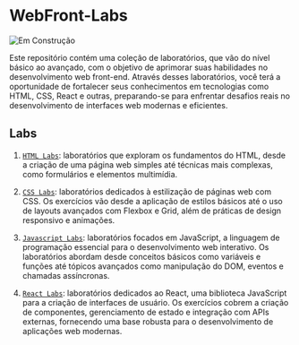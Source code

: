# WebFront-Labs

![Em Construção](https://img.shields.io/badge/🚧%20Em%20Construção-grey?style=for-the-badge)

Este repositório contém uma coleção de laboratórios, que vão do nível básico ao avançado, com o objetivo de aprimorar suas habilidades no desenvolvimento web front-end. Através desses laboratórios, você terá a oportunidade de fortalecer seus conhecimentos em tecnologias como HTML, CSS, React e outras, preparando-se para enfrentar desafios reais no desenvolvimento de interfaces web modernas e eficientes.

## Labs
1. [`HTML Labs`](./html_labs/): laboratórios que exploram os fundamentos do HTML, desde a criação de uma página web simples até técnicas mais complexas, como formulários e elementos multimídia.

2. [`CSS Labs`](./css_labs/): laboratórios dedicados à estilização de páginas web com CSS. Os exercícios vão desde a aplicação de estilos básicos até o uso de layouts avançados com Flexbox e Grid, além de práticas de design responsivo e animações.

3. [`Javascript Labs`](./js_labs/): laboratórios focados em JavaScript, a linguagem de programação essencial para o desenvolvimento web interativo. Os laboratórios abordam desde conceitos básicos como variáveis e funções até tópicos avançados como manipulação do DOM, eventos e chamadas assíncronas.

4. [`React Labs`](./react_labs/): laboratórios dedicados ao React, uma biblioteca JavaScript para a criação de interfaces de usuário. Os exercícios cobrem a criação de componentes, gerenciamento de estado e integração com APIs externas, fornecendo uma base robusta para o desenvolvimento de aplicações web modernas.